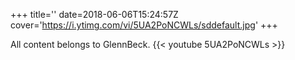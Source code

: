 +++
title=''
date=2018-06-06T15:24:57Z
cover='https://i.ytimg.com/vi/5UA2PoNCWLs/sddefault.jpg'
+++

All content belongs to GlennBeck.
{{< youtube 5UA2PoNCWLs >}}
